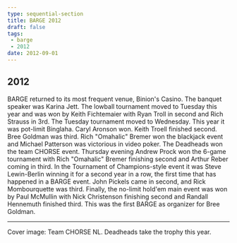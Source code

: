 ```yaml
---
type: sequential-section
title: BARGE 2012
draft: false
tags:
 - barge
 - 2012
date: 2012-09-01
---
```


## 2012

BARGE returned to its most frequent venue, Binion's Casino. The banquet speaker
was Karina Jett. The lowball tournament moved to Tuesday this year and was won
by Keith Fichtemaier with Ryan Troll in second and Rich Strauss in 3rd. The
Tuesday tournament moved to Wednesday. This year it was pot-limit
Binglaha. Caryl Aronson won. Keith Troell finished second. Bree Goldman was
third. Rich &quot;Omahalic&quot; Bremer won the blackjack event and Michael
Patterson was victorious in video poker. The Deadheads won the team CHORSE
event. Thursday evening Andrew Prock won the 6-game tournament with Rich
&quot;Omahalic&quot; Bremer finishing second and Arthur Reber coming in
third. In the Tournament of Champions-style event it was Steve Lewin-Berlin
winning it for a second year in a row, the first time that has happened in a
BARGE event. John Pickels came in second, and Rick Mombourquette was
third. Finally, the no-limit hold'em main event was won by Paul McMullin with
Nick Christenson finishing second and Randall Hennemuth finished third. This
was the first BARGE as organizer for Bree Goldman.

-----

Cover image: Team CHORSE NL. Deadheads take the trophy this year.
